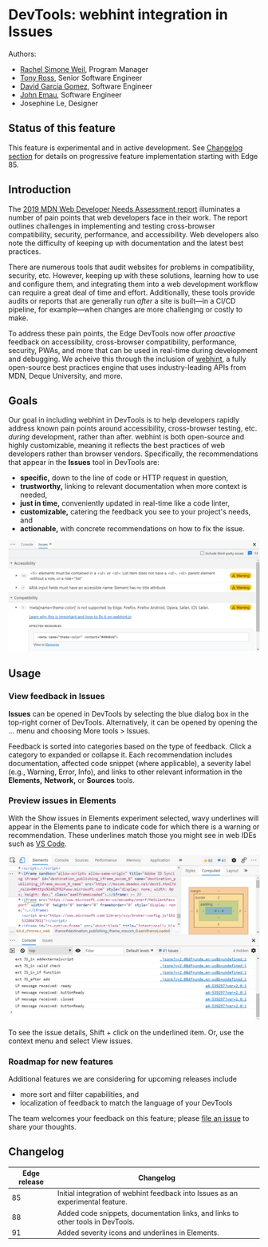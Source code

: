 # DevTools: webhint integration in Issues

Authors:
 - [Rachel Simone Weil](https://github.com/hxlnt), Program Manager
 - [Tony Ross](https://github.com/antross), Senior Software Engineer
 - [David Garcia Gomez](https://github.com/sarvaje), Software Engineer
 - [John Emau](https://github.com/johnemau), Software Engineer
 - Josephine Le, Designer

## Status of this feature
This feature is experimental and in active development. See [Changelog section](#changelog) for details on progressive feature implementation starting with Edge 85.

## Introduction
The [2019 MDN Web Developer Needs Assessment report](https://mdn-web-dna.s3-us-west-2.amazonaws.com/MDN-Web-DNA-Report-2019.pdf) illuminates a number of pain points that web developers face in their work. The report outlines challenges in implementing and testing cross-browser compatibility, security, performance, and accessibility. Web developers also note the difficulty of keeping up with documentation and the latest best practices.

There are numerous tools that audit websites for problems in compatibility, security, etc. However, keeping up with these solutions, learning how to use and configure them, and integrating them into a web development workflow can require a great deal of time and effort. Additionally, these tools provide audits or reports that are generally run *after* a site is built&mdash;in a CI/CD pipeline, for example&mdash;when changes are more challenging or costly to make.

To address these pain points, the Edge DevTools now offer *proactive* feedback on accessibility, cross-browser compatibility, performance, security, PWAs, and more that can be used in real-time during development and debugging. We acheive this through the inclusion of [webhint](https://webhint.io), a fully open-source best practices engine that uses industry-leading APIs from MDN, Deque University, and more. 

## Goals
Our goal in including webhint in DevTools is to help developers rapidly address known pain points around accessibility, cross-browser testing, etc. *during* development, rather than after. webhint is both open-source and highly customizable, meaning it reflects the best practices of web developers rather than browser vendors. Specifically, the recommendations that appear in the **Issues** tool in DevTools are:

  - **specific,** down to the line of code or HTTP request in question,
  - **trustworthy,** linking to relevant documentation when more context is needed, 
  - **just in time,** conveniently updated in real-time like a code linter,
  - **customizable,** catering the feedback you see to your project's needs, and 
  - **actionable,** with concrete recommendations on how to fix the issue.

![webhint feedback in Issues tool](webhint-screenshot.png)

## Usage

### View feedback in **Issues**

**Issues** can be opened in DevTools by selecting the blue dialog box in the top-right corner of DevTools. Alternatively, it can be opened by opening the ... menu and choosing More tools > Issues.

Feedback is sorted into categories based on the type of feedback. Click a category to expanded or collapse it. Each recommendation includes documentation, affected code snippet (where applicable), a severity label (e.g., Warning, Error, Info), and links to other relevant information in the **Elements,** **Network,** or **Sources** tools. 


### Preview issues in **Elements**

With the Show issues in Elements experiment selected, wavy underlines will appear in the Elements pane to indicate code for which there is a warning or recommendation. These underlines match those you might see in web IDEs such as [VS Code](https://code.visualstudio.com).

![webhint feedback accessed from Elements](webhint-underline.gif)

To see the issue details, Shift + click on the underlined item. Or, use the context menu and select View issues.

### Roadmap for new features

Additional features we are considering for upcoming releases include

 - more sort and filter capabilities, and
 - localization of feedback to match the language of your DevTools

The team welcomes your feedback on this feature; please [file an issue](https://github.com/MicrosoftEdge/MSEdgeExplainers/issues/new?labels=DevTools&template=devtools.md&title=%5BDevTools%5D+%3CTITLE+HERE%3E) to share your thoughts.

## Changelog

| Edge release | Changelog                                               |
|--------------|---------------------------------------------------------|
| 85           | Initial integration of webhint feedback into Issues as an experimental feature.  |
| 88           | Added code snippets, documentation links, and links to other tools in DevTools.  |
| 91           | Added severity icons and underlines in Elements.        |
